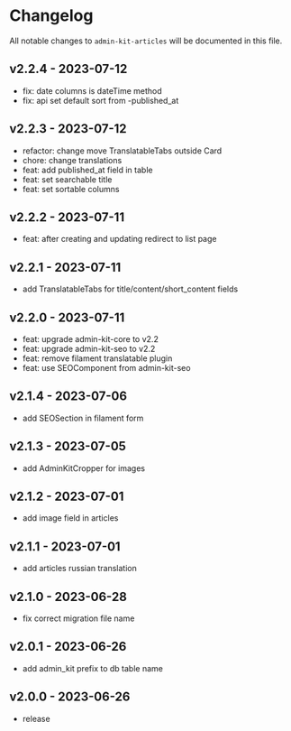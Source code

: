 # Changelog

All notable changes to `admin-kit-articles` will be documented in this file.

## v2.2.4 - 2023-07-12

- fix: date columns is dateTime method
- fix: api set default sort from -published_at

## v2.2.3 - 2023-07-12

- refactor: change move TranslatableTabs outside Card
- chore: change translations
- feat: add published_at field in table
- feat: set searchable title
- feat: set sortable columns

## v2.2.2 - 2023-07-11

- feat: after creating and updating redirect to list page

## v2.2.1 - 2023-07-11

- add TranslatableTabs for title/content/short_content fields

## v2.2.0 - 2023-07-11

- feat: upgrade admin-kit-core to v2.2
- feat: upgrade admin-kit-seo to v2.2
- feat: remove filament translatable plugin
- feat: use SEOComponent from admin-kit-seo

## v2.1.4 - 2023-07-06

- add SEOSection in filament form

## v2.1.3 - 2023-07-05

- add AdminKitCropper for images

## v2.1.2 - 2023-07-01

- add image field in articles

## v2.1.1 - 2023-07-01

- add articles russian translation

## v2.1.0 - 2023-06-28

- fix correct migration file name

## v2.0.1 - 2023-06-26

- add admin_kit prefix to db table name

## v2.0.0 - 2023-06-26

- release
